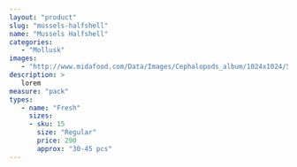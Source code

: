 ```yaml
---
layout: "product"
slug: "mussels-halfshell"
name: "Mussels Halfshell"
categories:
   - "Mollusk"
images:
   - "http://www.midafood.com/Data/Images/Cephalopods_album/1024x1024/54acdb77e60ec196.jpg"
description: >
   lorem
measure: "pack"
types: 
   - name: "Fresh"
     sizes: 
     - sku: 15
       size: "Regular"
       price: 200
       approx: "30-45 pcs"
---
```

